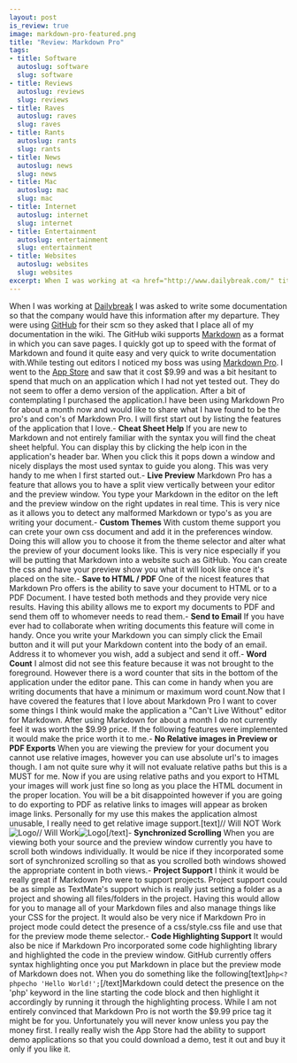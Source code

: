 ```yaml
--- 
layout: post
is_review: true
image: markdown-pro-featured.png
title: "Review: Markdown Pro"
tags: 
- title: Software
  autoslug: software
  slug: software
- title: Reviews
  autoslug: reviews
  slug: reviews
- title: Raves
  autoslug: raves
  slug: raves
- title: Rants
  autoslug: rants
  slug: rants
- title: News
  autoslug: news
  slug: news
- title: Mac
  autoslug: mac
  slug: mac
- title: Internet
  autoslug: internet
  slug: internet
- title: Entertainment
  autoslug: entertainment
  slug: entertainment
- title: Websites
  autoslug: websites
  slug: websites
excerpt: When I was working at <a href="http://www.dailybreak.com/" title="Dailybreak" target="_blank">Dailybreak</a> I was asked to write some documentation so that the company would have this information after my departure.  They were using <a href="http://www.github.com/" title="GitHub" target="_blank">GitHub</a> for their scm so they asked that I place all of my documentation in the wiki.  The GitHub wiki supports <a href="http://daringfireball.net/projects/markdown/" title="Markdown" target="_blank">Markdown</a> as a format in which you can save pages.  I quickly got up to speed with the format of Markdown and found it quite easy and very quick to write documentation with.
---
```

When I was working at [Dailybreak](http://www.dailybreak.com/ "Dailybreak") I was asked to write some documentation so that the company would have this information after my departure.  They were using [GitHub](http://www.github.com/ "GitHub") for their scm so they asked that I place all of my documentation in the wiki.  The GitHub wiki supports [Markdown](http://daringfireball.net/projects/markdown/ "Markdown") as a format in which you can save pages.  I quickly got up to speed with the format of Markdown and found it quite easy and very quick to write documentation with.While testing out editors I noticed my boss was using [Markdown Pro](http://www.markdownpro.com/ "Markdown Pro").  I went to the [App Store](https://itunes.apple.com/us/app/markdown-pro/id465965038?mt=12 "Markdown Pro in App Store") and saw that it cost $9.99 and was a bit hesitant to spend that much on an application which I had not yet tested out.  They do not seem to offer a demo version of the application.  After a bit of contemplating I purchased the application.I have been using Markdown Pro for about a month now and would like to share what I have found to be the pro's and con's of Markdown Pro.  I will first start out by listing the features of the application that I love.- **Cheat Sheet Help**
If you are new to Markdown and not entirely familiar with the syntax you will find the cheat sheet helpful.  You can display this by clicking the help icon in the application's header bar.  When you click this it pops down a window and nicely displays the most used syntax to guide you along.  This was very handy to me when I first started out.- **Live Preview**
Markdown Pro has a feature that allows you to have a split view vertically between your editor and the preview window.  You type your Markdown in the editor on the left and the preview window on the right updates in real time.  This is very nice as it allows you to detect any malformed Markdown or typo's as you are writing your document.- **Custom Themes**
With custom theme support you can crete your own css document and add it in the preferences window.  Doing this will allow you to choose it from the theme selector and alter what the preview of your document looks like.  This is very nice especially if you will be putting that Markdown into a website such as GitHub.  You can create the css and have your preview show you what it will look like once it's placed on the site.- **Save to HTML / PDF**
One of the nicest features that Markdown Pro offers is the ability to save your document to HTML or to a PDF Document.  I have tested both methods and they provide very nice results.  Having this ability allows me to export my documents to PDF and send them off to whomever needs to read them.- **Send to Email**
If you have ever had to collaborate when writing documents this feature will come in handy.  Once you write your Markdown you can simply click the Email button and it will put your Markdown content into the body of an email.  Address it to whomever you wish, add a subject and send it off.- **Word Count**
I almost did not see this feature because it was not brought to the foreground.  However there is a word counter that sits in the bottom of the application under the editor pane.  This can come in handy when you are writing documents that have a minimum or maximum word count.Now that I have covered the features that I love about Markdown Pro I want to cover some things I think would make the application a "Can't Live Without" editor for Markdown.  After using Markdown for about a month I do not currently feel it was worth the $9.99 price.  If the following features were implemented it would make the price worth it to me.- **No Relative images in Preview or PDF Exports**
When you are viewing the preview for your document you cannot use relative images, however you can use absolute url's to images though.  I am not quite sure why it will not evaluate relative paths but this is a MUST for me.  Now if you are using relative paths and you export to HTML your images will work just fine so long as you place the HTML document in the proper location.  You will be a bit disappointed however if you are going to do exporting to PDF as relative links to images will appear as broken image links.  Personally for my use this makes the application almost unusable, I really need to get relative image support.[text]// Will NOT Work![Logo](images/logo.png)// Will Work![Logo](http://www.domain.com/images/logo.png)[/text]- **Synchronized Scrolling**
When you are viewing both your source and the preview window currently you have to scroll both windows individually.  It would be nice if they incorporated some sort of synchronized scrolling so that as you scrolled both windows showed the appropriate content in both views.- **Project Support**
I think it would be really great if Markdown Pro were to support projects.  Project support could be as simple as TextMate's support which is really just setting a folder as a project and showing all files/folders in the project.  Having this would allow for you to manage all of your Markdown files and also manage things like your CSS for the project.  It would also be very nice if Markdown Pro in project mode could detect the presence of a css/style.css file and use that for the preview mode theme selector.- **Code Highlighting Support**
It would also be nice if Markdown Pro incorporated some code highlighting library and highlighted the code in the preview window.  GitHub currently offers syntax highlighting once you put Markdown in place but the preview mode of Markdown does not.  When you do something like the following[text]```php<?phpecho 'Hello World!';```[/text]Markdown could detect the presence on the 'php' keyword in the line starting the code block and then highlight it accordingly by running it through the highlighting process.  While I am not entirely convinced that Markdown Pro is not worth the $9.99 price tag it might be for you.  Unfortunately you will never know unless you pay the money first.  I really really wish the App Store had the ability to support demo applications so that you could download a demo, test it out and buy it only if you like it.
